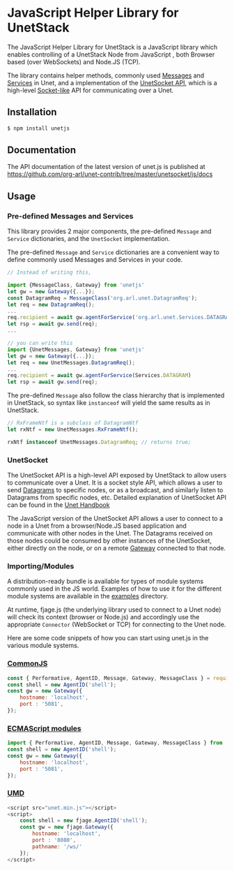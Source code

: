 JavaScript Helper Library for UnetStack
==========================

The JavaScript Helper Library for UnetStack is a JavaScript library which enables controlling of a UnetStack Node from JavaScript , both Browser based (over WebSockets) and Node.JS (TCP).

The library contains helper methods, commonly used [Messages](https://fjage.readthedocs.io/en/latest/messages.html) and [Services](https://fjage.readthedocs.io/en/latest/services.html) in Unet, and a implementation of the [UnetSocket API](https://unetstack.net/handbook/unet-handbook_unetsocket_api.html), which is a high-level [Socket-like](https://en.wikipedia.org/wiki/Network_socket) API for communicating over a Unet.


## Installation

```sh
$ npm install unetjs
```

## Documentation

The API documentation of the latest version of unet.js is published at https://github.com/org-arl/unet-contrib/tree/master/unetsocket/js/docs


## Usage

### Pre-defined Messages and Services

This library provides 2 major components, the pre-defined `Message` and `Service` dictionaries, and the `UnetSocket` implementation.

The pre-defined `Message` and `Service` dictionaries are a convenient way to define commonly used Messages and Services in your code.

```js
// Instead of writing this,

import {MessageClass, Gateway} from 'unetjs'
let gw = new Gateway({...});
const DatagramReq = MessageClass('org.arl.unet.DatagramReq');
let req = new DatagramReq();
...
req.recipient = await gw.agentForService('org.arl.unet.Services.DATAGRAM')
let rsp = await gw.send(req);
...

// you can write this
import {UnetMessages, Gateway} from 'unetjs'
let gw = new Gateway({...});
let req = new UnetMessages.DatagramReq();
...
req.recipient = await gw.agentForService(Services.DATAGRAM)
let rsp = await gw.send(req);
```

The pre-defined `Message` also follow the class hierarchy that is implemented in UnetStack, so syntax like `instanceof` will yield the same results as in UnetStack.

```js
// RxFrameNtf is a subclass of DatagramNtf
let rxNtf = new UnetMessages.RxFrameNtf();

rxNtf instanceof UnetMessages.DatagramReq; // returns true;
```

### UnetSocket

The UnetSocket API is a high-level API exposed by UnetStack to allow users to communicate over a Unet. It is a socket style API, which allows a user to send [Datagrams]() to specific nodes, or as a broadcast, and similarly listen to Datagrams from specific nodes, etc. Detailed explanation of UnetSocket API can be found in the [Unet Handbook](https://unetstack.net/handbook/unet-handbook_unetsocket_api.html)

The JavaScript version of the UnetSocket API allows a user to connect to a node in a Unet from a browser/Node.JS based application and communicate with other nodes in the Unet. The Datagrams received on those nodes could be consumed by other instances of the UnetSocket, either directly on the node, or on a remote [Gateway](https://fjage.readthedocs.io/en/latest/remote.html#interacting-with-agents-using-a-gateway) connected to that node.

### Importing/Modules

A distribution-ready bundle is available for types of module systems commonly used in the JS world. Examples of how to use it for the different module systems are available in the [examples](/examples) directory.

At runtime, fjage.js (the underlying library used to connect to a Unet node) will check its context (browser or Node.js) and accordingly use the appropriate `Connector` (WebSocket or TCP) for connecting to the Unet node.

Here are some code snippets of how you can start using unet.js in the various module systems.

### [CommonJS](dist/cjs)

```js
const { Performative, AgentID, Message, Gateway, MessageClass } = require('unetjs');
const shell = new AgentID('shell');
const gw = new Gateway({
    hostname: 'localhost',
    port : '5081',
});
```

### [ECMAScript modules](dist/esm)

```js
import { Performative, AgentID, Message, Gateway, MessageClass } from 'unetjs'
const shell = new AgentID('shell');
const gw = new Gateway({
    hostname: 'localhost',
    port : '5081',
});
```

### [UMD](dist)
```js
<script src="unet.min.js"></script>
<script>
    const shell = new fjage.AgentID('shell');
    const gw = new fjage.Gateway({
        hostname: 'localhost',
        port : '8080',
        pathname: '/ws/'
    });
</script>
```